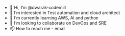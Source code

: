 - 👋 Hi, I’m @dwarak-codemill
- 👀 I’m interested in Test automation and cloud architect
- 🌱 I’m currently learning AWS, AI and python
- 💞️ I’m looking to collaborate on DevOps and SRE
- 📫 How to reach me - email 

<!---
dwarak-codemill/dwarak-codemill is a ✨ special ✨ repository because its `README.md` (this file) appears on your GitHub profile.
You can click the Preview link to take a look at your changes.
--->
